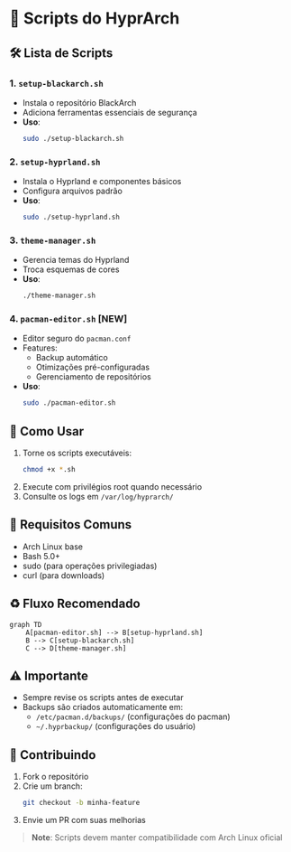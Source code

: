 # 📜 Scripts do HyprArch

## 🛠️ Lista de Scripts

### 1. `setup-blackarch.sh`
- Instala o repositório BlackArch
- Adiciona ferramentas essenciais de segurança
- **Uso**: 
  ```bash
  sudo ./setup-blackarch.sh
  ```

### 2. `setup-hyprland.sh` 
- Instala o Hyprland e componentes básicos
- Configura arquivos padrão
- **Uso**:
  ```bash
  sudo ./setup-hyprland.sh
  ```

### 3. `theme-manager.sh`
- Gerencia temas do Hyprland
- Troca esquemas de cores
- **Uso**:
  ```bash
  ./theme-manager.sh
  ```

### 4. `pacman-editor.sh` [NEW]
- Editor seguro do `pacman.conf`
- Features:
  - Backup automático
  - Otimizações pré-configuradas
  - Gerenciamento de repositórios
- **Uso**:
  ```bash
  sudo ./pacman-editor.sh
  ```

## 🚀 Como Usar
1. Torne os scripts executáveis:
   ```bash
   chmod +x *.sh
   ```
2. Execute com privilégios root quando necessário
3. Consulte os logs em `/var/log/hyprarch/`

## 🔧 Requisitos Comuns
- Arch Linux base
- Bash 5.0+
- sudo (para operações privilegiadas)
- curl (para downloads)

## ♻️ Fluxo Recomendado
```mermaid
graph TD
    A[pacman-editor.sh] --> B[setup-hyprland.sh]
    B --> C[setup-blackarch.sh]
    C --> D[theme-manager.sh]
```

## ⚠️ Importante
- Sempre revise os scripts antes de executar
- Backups são criados automaticamente em:
  - `/etc/pacman.d/backups/` (configurações do pacman)
  - `~/.hyprbackup/` (configurações do usuário)

## 🤝 Contribuindo
1. Fork o repositório
2. Crie um branch:
   ```bash
   git checkout -b minha-feature
   ```
3. Envie um PR com suas melhorias

> **Note**: Scripts devem manter compatibilidade com Arch Linux oficial
